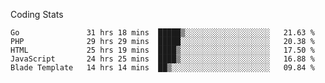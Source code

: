 Coding Stats
<!--START_SECTION:waka-->

```text
Go               31 hrs 18 mins  █████▒░░░░░░░░░░░░░░░░░░░   21.63 %
PHP              29 hrs 29 mins  █████░░░░░░░░░░░░░░░░░░░░   20.38 %
HTML             25 hrs 19 mins  ████▒░░░░░░░░░░░░░░░░░░░░   17.50 %
JavaScript       24 hrs 25 mins  ████▒░░░░░░░░░░░░░░░░░░░░   16.88 %
Blade Template   14 hrs 14 mins  ██▒░░░░░░░░░░░░░░░░░░░░░░   09.84 %
```

<!--END_SECTION:waka-->
